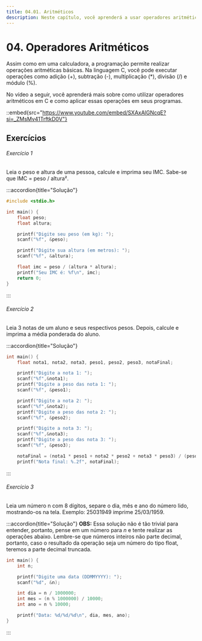 ```yaml
---
title: 04.01. Aritméticos
description: Neste capítulo, você aprenderá a usar operadores aritméticos na linguagem C, como adição, subtração, multiplicação e divisão.
---
```


# 04. Operadores Aritméticos

Assim como em uma calculadora, a programação permite realizar operações aritméticas básicas. Na linguagem C, você pode executar operações como adição (+), subtração (-), multiplicação (*), divisão (/) e módulo (%).

No vídeo a seguir, você aprenderá mais sobre como utilizar operadores aritméticos em C e como aplicar essas operações em seus programas.

::embed{src="https://www.youtube.com/embed/SXAxAlGNcqE?si=_ZMsMv41TrftkD0V"}

## Exercícios

###### Exercício 1
Leia o peso e altura de uma pessoa, calcule e imprima seu IMC. Sabe-se que IMC = peso / altura².

:::accordion{title="Solução"}
```c
#include <stdio.h>

int main() {
    float peso;
    float altura;

    printf("Digite seu peso (em kg): ");
    scanf("%f", &peso);

    printf("Digite sua altura (em metros): ");
    scanf("%f", &altura);

    float imc = peso / (altura * altura);
    printf("Seu IMC é: %f\n", imc);
    return 0;
}
```
:::

###### Exercício 2
Leia 3 notas de um aluno e seus respectivos pesos. Depois, calcule e imprima a média ponderada do aluno. 

:::accordion{title="Solução"}
```c
int main() {
    float nota1, nota2, nota3, peso1, peso2, peso3, notaFinal;

    printf("Digite a nota 1: ");
    scanf("%f",&nota1);
    printf("Digite a peso das nota 1: ");
    scanf("%f", &peso1);

    printf("Digite a nota 2: ");
    scanf("%f",&nota2);
    printf("Digite a peso das nota 2: ");
    scanf("%f", &peso2);

    printf("Digite a nota 3: ");
    scanf("%f",&nota3);
    printf("Digite a peso das nota 3: ");
    scanf("%f", &peso3);

    notaFinal = (nota1 * peso1 + nota2 * peso2 + nota3 * peso3) / (peso1 + peso2 + peso3);
    printf("Nota final: %.2f", notaFinal);
```
:::

###### Exercício 3

Leia um número n com 8 dígitos, separe o dia, mês e ano do número lido, mostrando-os na tela. Exemplo: 25031949 imprime 25/03/1959.

:::accordion{title="Solução"}
**OBS:** Essa solução não é tão trivial para entender, portanto, pense em um número para *n* e tente realizar as operações abaixo. Lembre-se que números inteiros não parte decimal, portanto, caso o resultado da operação seja um número do tipo float, teremos a parte decimal truncada.
```c
int main() {
    int n;

    printf("Digite uma data (DDMMYYYY): ");
    scanf("%d", &n);

    int dia = n / 1000000;
    int mes = (n % 1000000) / 10000;
    int ano = n % 10000;

    printf("Data: %d/%d/%d\n", dia, mes, ano);
}
```
:::